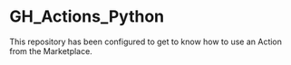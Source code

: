 # GH_Actions_Python
This repository has been configured to get to know how to use an Action from the Marketplace.

